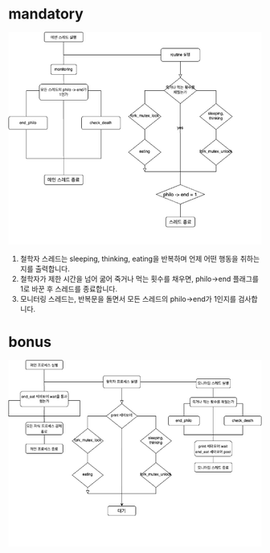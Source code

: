 # mandatory
![mandatory](./mandatory/flowchart.png)
1. 철학자 스레드는 sleeping, thinking, eating을 반복하며 언제 어떤 행동을 취하는지를 출력합니다.  
2. 철학자가 제한 시간을 넘어 굶어 죽거나 먹는 횟수를 채우면, philo->end 플래그를 1로 바꾼 후 스레드를 종료합니다.
3. 모니터링 스레드는, 반복문을 돌면서 모든 스레드의 philo->end가 1인지를 검사합니다. 
# bonus
![bonus](./bonus/flowchart.png)